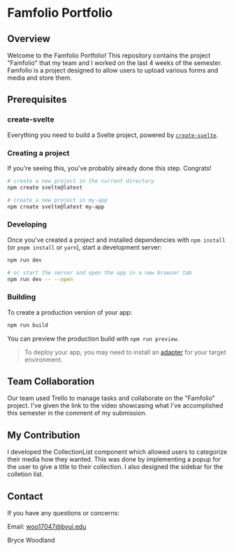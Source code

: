 # Famfolio Portfolio

## Overview

Welcome to the Famfolio Portfolio! This repository contains the project "Famfolio" that my team and I worked on the last 4 weeks of the semester. Famfolio is a project designed to allow users to upload various forms and media and store them. 

## Prerequisites

### create-svelte

Everything you need to build a Svelte project, powered by [`create-svelte`](https://github.com/sveltejs/kit/tree/main/packages/create-svelte).

### Creating a project

If you're seeing this, you've probably already done this step. Congrats!

```bash
# create a new project in the current directory
npm create svelte@latest

# create a new project in my-app
npm create svelte@latest my-app
```

### Developing

Once you've created a project and installed dependencies with `npm install` (or `pnpm install` or `yarn`), start a development server:

```bash
npm run dev

# or start the server and open the app in a new browser tab
npm run dev -- --open
```

### Building

To create a production version of your app:

```bash
npm run build
```

You can preview the production build with `npm run preview`.

> To deploy your app, you may need to install an [adapter](https://kit.svelte.dev/docs/adapters) for your target environment.

## Team Collaboration

Our team used Trello to manage tasks and collaborate on the "Famfolio" project. I've given the link to the video showcasing what I've accomplished this semester in the comment of my submission.

## My Contribution

I developed the CollectionList component which allowed users to categorize their media how they wanted. This was done by implementing a popup for the user to give a title to their collection. I also designed the sidebar for the colletion list. 

## Contact

If you have any questions or concerns:

Email: woo17047@byui.edu

Bryce Woodland
